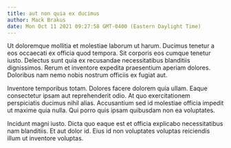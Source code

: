 ```yaml
---
title: aut non quia ex ducimus
author: Mack Brakus
date: Mon Oct 11 2021 09:27:58 GMT-0400 (Eastern Daylight Time)
---
```

Ut doloremque mollitia et molestiae laborum ut harum. Ducimus tenetur a eos occaecati ex officia quod tempora. Sit corporis eos cumque tenetur iusto. Delectus sunt quia ex recusandae necessitatibus blanditiis dignissimos. Rerum et inventore expedita praesentium aperiam dolores. Doloribus nam nemo nobis nostrum officiis ex fugiat aut.

 Inventore temporibus totam. Dolores facere dolorem quia ullam. Eaque consectetur ipsam aut reprehenderit odio. At quo exercitationem perspiciatis ducimus nihil alias. Accusantium sed id molestiae officia impedit ut maxime quia nulla. Qui porro quis ipsam quibusdam non ea voluptates.

 Incidunt magni iusto. Dicta quo eaque est et officia explicabo necessitatibus nam blanditiis. Et aut dolor id. Eius id non voluptates voluptas reiciendis illum ut inventore voluptas.